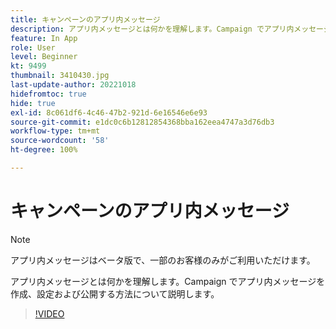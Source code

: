 ```yaml
---
title: キャンペーンのアプリ内メッセージ
description: アプリ内メッセージとは何かを理解します。Campaign でアプリ内メッセージを作成、設定および公開する方法について説明します。
feature: In App
role: User
level: Beginner
kt: 9499
thumbnail: 3410430.jpg
last-update-author: 20221018
hidefromtoc: true
hide: true
exl-id: 8c061df6-4c46-47b2-921d-6e16546e6e93
source-git-commit: e1dc0c6b12812854368bba162eea4747a3d76db3
workflow-type: tm+mt
source-wordcount: '58'
ht-degree: 100%

---
```


# キャンペーンのアプリ内メッセージ

>[!NOTE]
> 
> アプリ内メッセージはベータ版で、一部のお客様のみがご利用いただけます。

アプリ内メッセージとは何かを理解します。Campaign でアプリ内メッセージを作成、設定および公開する方法について説明します。

>[!VIDEO](https://video.tv.adobe.com/v/3410430?quality=12&learn=on)
